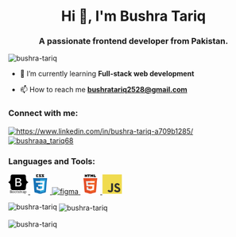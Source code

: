 <h1 align="center">Hi 👋, I'm Bushra Tariq</h1>
<h3 align="center">A passionate frontend developer from Pakistan.</h3>

<p align="left"> <img src="https://komarev.com/ghpvc/?username=bushra-tariq&label=Profile%20views&color=0e75b6&style=flat" alt="bushra-tariq" /> </p>

- 🌱 I’m currently learning **Full-stack web development**

- 📫 How to reach me **bushratariq2528@gmail.com**

<h3 align="left">Connect with me:</h3>
<p align="left">
<a href="https://linkedin.com/in/https://www.linkedin.com/in/bushra-tariq-a709b1285/" target="blank"><img align="center" src="https://raw.githubusercontent.com/rahuldkjain/github-profile-readme-generator/master/src/images/icons/Social/linked-in-alt.svg" alt="https://www.linkedin.com/in/bushra-tariq-a709b1285/" height="30" width="40" /></a>
<a href="https://instagram.com/bushraaa_tariq68" target="blank"><img align="center" src="https://raw.githubusercontent.com/rahuldkjain/github-profile-readme-generator/master/src/images/icons/Social/instagram.svg" alt="bushraaa_tariq68" height="30" width="40" /></a>
</p>

<h3 align="left">Languages and Tools:</h3>
<p align="left"> <a href="https://getbootstrap.com" target="_blank" rel="noreferrer"> <img src="https://raw.githubusercontent.com/devicons/devicon/master/icons/bootstrap/bootstrap-plain-wordmark.svg" alt="bootstrap" width="40" height="40"/> </a> <a href="https://www.w3schools.com/css/" target="_blank" rel="noreferrer"> <img src="https://raw.githubusercontent.com/devicons/devicon/master/icons/css3/css3-original-wordmark.svg" alt="css3" width="40" height="40"/> </a> <a href="https://www.figma.com/" target="_blank" rel="noreferrer"> <img src="https://www.vectorlogo.zone/logos/figma/figma-icon.svg" alt="figma" width="40" height="40"/> </a> <a href="https://www.w3.org/html/" target="_blank" rel="noreferrer"> <img src="https://raw.githubusercontent.com/devicons/devicon/master/icons/html5/html5-original-wordmark.svg" alt="html5" width="40" height="40"/> </a> <a href="https://developer.mozilla.org/en-US/docs/Web/JavaScript" target="_blank" rel="noreferrer"> <img src="https://raw.githubusercontent.com/devicons/devicon/master/icons/javascript/javascript-original.svg" alt="javascript" width="40" height="40"/> </a> </p>

<p><img align="left" src="https://github-readme-stats.vercel.app/api/top-langs?username=bushra-tariq&show_icons=true&locale=en&layout=compact" alt="bushra-tariq" /></p>

<p>&nbsp;<img align="center" src="https://github-readme-stats.vercel.app/api?username=bushra-tariq&show_icons=true&locale=en" alt="bushra-tariq" /></p>

<p><img align="center" src="https://github-readme-streak-stats.herokuapp.com/?user=bushra-tariq&" alt="bushra-tariq" /></p>

